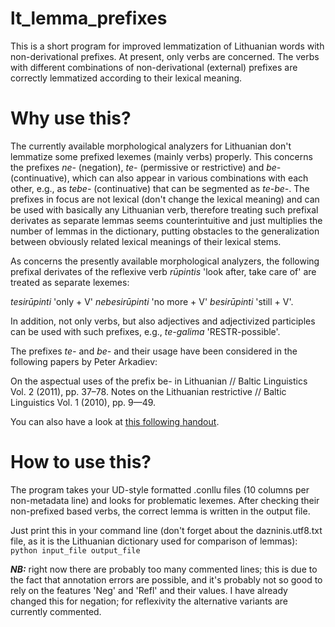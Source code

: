 # lt_lemma_prefixes
This is a short program for improved lemmatization of Lithuanian words with non-derivational prefixes.
At present, only verbs are concerned. The verbs with different combinations of non-derivational (external) prefixes are correctly lemmatized according to their lexical meaning.

# Why use this?
The currently available morphological analyzers for Lithuanian don't lemmatize some prefixed lexemes (mainly verbs) properly. This concerns the prefixes *ne-* (negation), *te-* (permissive or restrictive) and *be-* (continuative), which can also appear in various combinations with each other, e.g., as *tebe-* (continuative) that can be segmented as *te-be-*.
The prefixes in focus are not lexical (don't change the lexical meaning) and can be used with basically any Lithuanian verb, therefore treating such prefixal derivates as separate lemmas seems counterintuitive and just multiplies the number of lemmas in the dictionary, putting obstacles to the generalization between obviously related lexical meanings of their lexical stems.

As concerns the presently available morphological analyzers, the following prefixal derivates of the reflexive verb *rūpintis* 'look after, take care of' are treated as separate lexemes:

*tesirūpinti* 'only + V'
*nebesirūpinti* 'no more + V'
*besirūpinti* 'still + V'.

In addition, not only verbs, but also adjectives and adjectivized participles can be used with such prefixes, e.g., *te-galima* 'RESTR-possible'.

The prefixes *te-* and *be-* and their usage have been considered in the following papers by Peter Arkadiev:

On the aspectual uses of the prefix be- in Lithuanian // Baltic Linguistics Vol. 2 (2011), pp. 37–78.
Notes on the Lithuanian restrictive // Baltic Linguistics Vol. 1 (2010), pp. 9—49.

You can also have a look at [this following handout](https://inslav.ru/images/stories/people/arkadiev/Arkadiev_2012_te_be_Helsinki.pdf).

# How to use this?

The program takes your UD-style formatted .conllu files (10 columns per non-metadata line) and looks for problematic lexemes. After checking their non-prefixed based verbs, the correct lemma is written in the output file.

Just print this in your command line (don't forget about the dazninis.utf8.txt file, as it is the Lithuanian dictionary used for comparison of lemmas):
`python input_file output_file`


***NB:*** right now there are probably too many commented lines; this is due to the fact that annotation errors are possible, and it's probably not so good to rely on the features 'Neg' and 'Refl' and their values. I have already changed this for negation; for reflexivity the alternative variants are currently commented.
